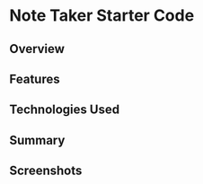 # Note Taker Starter Code

## Overview


## Features


## Technologies Used


## Summary


## Screenshots
